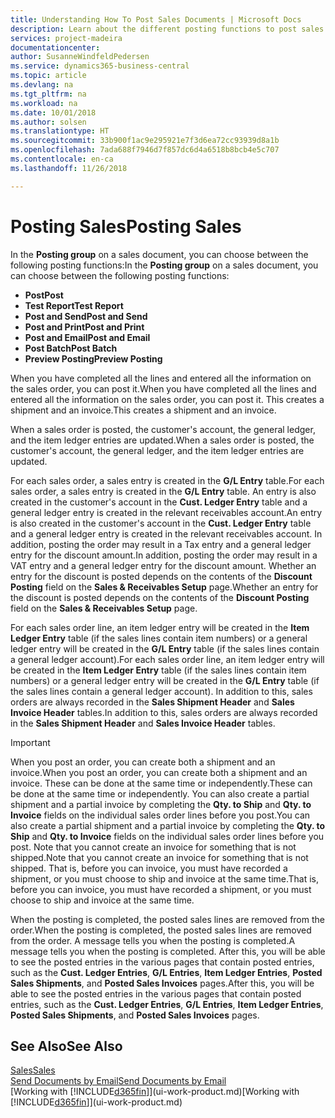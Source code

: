 ```yaml
---
title: Understanding How To Post Sales Documents | Microsoft Docs
description: Learn about the different posting functions to post sales documents.
services: project-madeira
documentationcenter: 
author: SusanneWindfeldPedersen
ms.service: dynamics365-business-central
ms.topic: article
ms.devlang: na
ms.tgt_pltfrm: na
ms.workload: na
ms.date: 10/01/2018
ms.author: solsen
ms.translationtype: HT
ms.sourcegitcommit: 33b900f1ac9e295921e7f3d6ea72cc93939d8a1b
ms.openlocfilehash: 7ada688f7946d7f857dc6d4a6518b8bcb4e5c707
ms.contentlocale: en-ca
ms.lasthandoff: 11/26/2018

---
```

# <a name="posting-sales"></a><span data-ttu-id="9bded-103">Posting Sales</span><span class="sxs-lookup"><span data-stu-id="9bded-103">Posting Sales</span></span>
<span data-ttu-id="9bded-104">In the **Posting group** on a sales document, you can choose between the following posting functions:</span><span class="sxs-lookup"><span data-stu-id="9bded-104">In the **Posting group** on a sales document, you can choose between the following posting functions:</span></span>

* <span data-ttu-id="9bded-105">**Post**</span><span class="sxs-lookup"><span data-stu-id="9bded-105">**Post**</span></span>
* <span data-ttu-id="9bded-106">**Test Report**</span><span class="sxs-lookup"><span data-stu-id="9bded-106">**Test Report**</span></span>
* <span data-ttu-id="9bded-107">**Post and Send**</span><span class="sxs-lookup"><span data-stu-id="9bded-107">**Post and Send**</span></span>
* <span data-ttu-id="9bded-108">**Post and Print**</span><span class="sxs-lookup"><span data-stu-id="9bded-108">**Post and Print**</span></span>
* <span data-ttu-id="9bded-109">**Post and Email**</span><span class="sxs-lookup"><span data-stu-id="9bded-109">**Post and Email**</span></span>
* <span data-ttu-id="9bded-110">**Post Batch**</span><span class="sxs-lookup"><span data-stu-id="9bded-110">**Post Batch**</span></span>
* <span data-ttu-id="9bded-111">**Preview Posting**</span><span class="sxs-lookup"><span data-stu-id="9bded-111">**Preview Posting**</span></span>

<span data-ttu-id="9bded-112">When you have completed all the lines and entered all the information on the sales order, you can post it.</span><span class="sxs-lookup"><span data-stu-id="9bded-112">When you have completed all the lines and entered all the information on the sales order, you can post it.</span></span> <span data-ttu-id="9bded-113">This creates a shipment and an invoice.</span><span class="sxs-lookup"><span data-stu-id="9bded-113">This creates a shipment and an invoice.</span></span>

<span data-ttu-id="9bded-114">When a sales order is posted, the customer's account, the general ledger, and the item ledger entries are updated.</span><span class="sxs-lookup"><span data-stu-id="9bded-114">When a sales order is posted, the customer's account, the general ledger, and the item ledger entries are updated.</span></span>

<span data-ttu-id="9bded-115">For each sales order, a sales entry is created in the **G/L Entry** table.</span><span class="sxs-lookup"><span data-stu-id="9bded-115">For each sales order, a sales entry is created in the **G/L Entry** table.</span></span> <span data-ttu-id="9bded-116">An entry is also created in the customer's account in the **Cust. Ledger Entry** table and a general ledger entry is created in the relevant receivables account.</span><span class="sxs-lookup"><span data-stu-id="9bded-116">An entry is also created in the customer's account in the **Cust. Ledger Entry** table and a general ledger entry is created in the relevant receivables account.</span></span> <span data-ttu-id="9bded-117">In addition, posting the order may result in a Tax entry and a general ledger entry for the discount amount.</span><span class="sxs-lookup"><span data-stu-id="9bded-117">In addition, posting the order may result in a VAT entry and a general ledger entry for the discount amount.</span></span> <span data-ttu-id="9bded-118">Whether an entry for the discount is posted depends on the contents of the **Discount Posting** field on the **Sales & Receivables Setup** page.</span><span class="sxs-lookup"><span data-stu-id="9bded-118">Whether an entry for the discount is posted depends on the contents of the **Discount Posting** field on the **Sales & Receivables Setup** page.</span></span>

<span data-ttu-id="9bded-119">For each sales order line, an item ledger entry will be created in the **Item Ledger Entry** table (if the sales lines contain item numbers) or a general ledger entry will be created in the **G/L Entry** table (if the sales lines contain a general ledger account).</span><span class="sxs-lookup"><span data-stu-id="9bded-119">For each sales order line, an item ledger entry will be created in the **Item Ledger Entry** table (if the sales lines contain item numbers) or a general ledger entry will be created in the **G/L Entry** table (if the sales lines contain a general ledger account).</span></span> <span data-ttu-id="9bded-120">In addition to this, sales orders are always recorded in the **Sales Shipment Header** and **Sales Invoice Header** tables.</span><span class="sxs-lookup"><span data-stu-id="9bded-120">In addition to this, sales orders are always recorded in the **Sales Shipment Header** and **Sales Invoice Header** tables.</span></span>

> [!IMPORTANT]  
>   <span data-ttu-id="9bded-121">When you post an order, you can create both a shipment and an invoice.</span><span class="sxs-lookup"><span data-stu-id="9bded-121">When you post an order, you can create both a shipment and an invoice.</span></span> <span data-ttu-id="9bded-122">These can be done at the same time or independently.</span><span class="sxs-lookup"><span data-stu-id="9bded-122">These can be done at the same time or independently.</span></span> <span data-ttu-id="9bded-123">You can also create a partial shipment and a partial invoice by completing the **Qty. to Ship** and **Qty. to Invoice** fields on the individual sales order lines before you post.</span><span class="sxs-lookup"><span data-stu-id="9bded-123">You can also create a partial shipment and a partial invoice by completing the **Qty. to Ship** and **Qty. to Invoice** fields on the individual sales order lines before you post.</span></span> <span data-ttu-id="9bded-124">Note that you cannot create an invoice for something that is not shipped.</span><span class="sxs-lookup"><span data-stu-id="9bded-124">Note that you cannot create an invoice for something that is not shipped.</span></span> <span data-ttu-id="9bded-125">That is, before you can invoice, you must have recorded a shipment, or you must choose to ship and invoice at the same time.</span><span class="sxs-lookup"><span data-stu-id="9bded-125">That is, before you can invoice, you must have recorded a shipment, or you must choose to ship and invoice at the same time.</span></span>

<span data-ttu-id="9bded-126">When the posting is completed, the posted sales lines are removed from the order.</span><span class="sxs-lookup"><span data-stu-id="9bded-126">When the posting is completed, the posted sales lines are removed from the order.</span></span> <span data-ttu-id="9bded-127">A message tells you when the posting is completed.</span><span class="sxs-lookup"><span data-stu-id="9bded-127">A message tells you when the posting is completed.</span></span> <span data-ttu-id="9bded-128">After this, you will be able to see the posted entries in the various pages that contain posted entries, such as the **Cust. Ledger Entries**, **G/L Entries**, **Item Ledger Entries**, **Posted Sales Shipments**, and **Posted Sales Invoices** pages.</span><span class="sxs-lookup"><span data-stu-id="9bded-128">After this, you will be able to see the posted entries in the various pages that contain posted entries, such as the **Cust. Ledger Entries**, **G/L Entries**, **Item Ledger Entries**, **Posted Sales Shipments**, and **Posted Sales Invoices** pages.</span></span>

## <a name="see-also"></a><span data-ttu-id="9bded-129">See Also</span><span class="sxs-lookup"><span data-stu-id="9bded-129">See Also</span></span>
[<span data-ttu-id="9bded-130">Sales</span><span class="sxs-lookup"><span data-stu-id="9bded-130">Sales</span></span>](sales-manage-sales.md)  
[<span data-ttu-id="9bded-131">Send Documents by Email</span><span class="sxs-lookup"><span data-stu-id="9bded-131">Send Documents by Email</span></span>](ui-how-send-documents-email.md)  
<span data-ttu-id="9bded-132">[Working with [!INCLUDE[d365fin](includes/d365fin_md.md)]](ui-work-product.md)</span><span class="sxs-lookup"><span data-stu-id="9bded-132">[Working with [!INCLUDE[d365fin](includes/d365fin_md.md)]](ui-work-product.md)</span></span>



